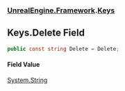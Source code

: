 ### [UnrealEngine.Framework](./UnrealEngine-Framework.md 'UnrealEngine.Framework').[Keys](./Keys.md 'UnrealEngine.Framework.Keys')
## Keys.Delete Field
  
```csharp
public const string Delete = Delete;
```
#### Field Value
[System.String](https://docs.microsoft.com/en-us/dotnet/api/System.String 'System.String')  
